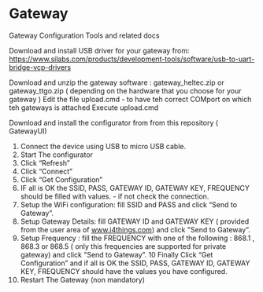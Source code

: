 # Gateway

Gateway Configuration Tools and related docs

Download and install USB driver for your gateway from: https://www.silabs.com/products/development-tools/software/usb-to-uart-bridge-vcp-drivers

Download and unzip the gateway software : gateway_heltec.zip or gateway_ttgo.zip ( depending on the hardware that you choose for your gateway )
Edit the file upload.cmd - to have teh correct COMport on which teh gateways is attached
Execute upload.cmd 

Download and install the configurator from  from this repository ( GatewayUI)

1. Connect the device using USB to micro USB cable.
2. Start The configurator
3. Click “Refresh”
4. Click “Connect”
5. Click “Get Configuration”
6. IF all is OK the SSID, PASS, GATEWAY ID, GATEWAY KEY, FREQUENCY should be filled with values.  - if not check the connection.
7. Setup the WiFi configuration: fill SSID and PASS and click “Send  to Gateway”.
8. Setup Gateway Details: fill GATEWAY ID and GATEWAY KEY ( provided from the user area of www.i4things.com) and click "Send to Gateway”.
9. Setup Frequency : fill the FREQUENCY with one of the following : 868.1 , 868.3 or 868.5 ( only this frequencies are supported for private gateway) and click "Send to Gateway”.
10 Finally Click “Get Configuration” and if all is OK the SSID, PASS, GATEWAY ID, GATEWAY KEY, FREQUENCY should have the values you have configured.
11. Restart The Gateway (non mandatory) 
